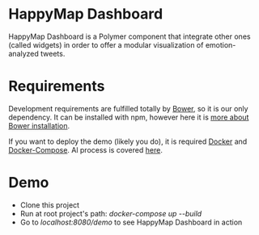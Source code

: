 # HappyMap Dashboard

HappyMap Dashboard is a Polymer component that integrate other ones (called widgets) in order to offer a modular visualization of emotion-analyzed tweets.

# Requirements
Development requirements are fulfilled totally by [Bower](https://bower.io/), so it is our only dependency. It can be installed with npm, however here it is [more about Bower installation](https://bower.io/#install-bower).

If you want to deploy the demo (likely you do), it is required [Docker](https://www.docker.com/) and [Docker-Compose](https://docs.docker.com/compose/). Al process is covered [here](https://docs.docker.com/compose/install/).

# Demo

  - Clone this project
  - Run at root project's path: *docker-compose up --build*
  - Go to *localhost:8080/demo* to see HappyMap Dashboard in action   
